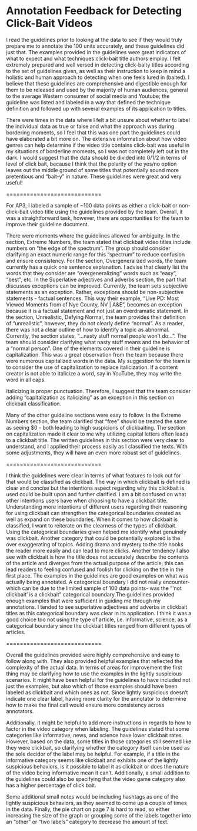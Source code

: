# Annotation Feedback for Detecting Click-Bait Videos

I read the guidelines prior to looking at the data to see if they would truly prepare me to annotate the 100 units accurately, and these guidelines did just that. The examples provided in the guidelines were great indicators of what to expect and what techniques click-bait title authors employ. I felt extremely prepared and well versed in detecting click-baity titles according to the set of guidelines given, as well as their instruction to keep in mind a holistic and human approach to detecting when one feels lured in (baited). I believe that these guidelines are comprehensive and digestible enough for them to be released and used by the majority of human audiences, general to the average Western consumer of social media and Youtube; the guideline was listed and labeled in a way that defined the technique definition and followed up with several examples of its application to titles. 

There were times in the data where I felt a bit unsure about whether to label the individual data as true or false and what the approach was during bordering moments, so I feel that this was one part the guidelines could have elaborated a bit more on. The extensive information about how video genres can help determine if the video title contains click-bait was useful in my situations of borderline moments, so I was not completely left out in the dark. I would suggest that the data should be divided into 0/1/2 in terms of level of click bait, because I think that the polarity of the yes/no option leaves out the middle ground of some titles that potentially sound more pretentious and “bait-y” in nature. These guidelines were great and very useful!

============================

﻿For AP3, I labeled a sample of ~100 data points as either a click-bait or non-click-bait video title using the guidelines provided by the team. Overall, it was a straightforward task, however, there are opportunities for the team to improve their guideline document. 

There were moments where the guidelines allowed for ambiguity. In the section, Extreme Numbers, the team stated that clickbait video titles include numbers on “the edge of the spectrum”. The group should consider clarifying an exact numeric range for this “spectrum” to reduce confusion and ensure consistency. For the section, Overgeneralized words, the team currently has a quick one sentence explanation. I advise that clearly list the words that they consider are “overgeneralizing” words such as “easy”, “best”, etc. In the Superlative adjectives and adverbs section, the part that discusses exceptions can be improved. Currently, the team sets subjective statements as an exception. Rather, exceptions should be non-subjective statements - factual sentences. This way their example, “Live PD: Most Viewed Moments from of Nye County, NV | A&E”, becomes an exception because it is a factual statement and not just an overdramatic statement. In the section, Unrealistic, Defying Normal, the team provides their definition of “unrealistic”, however, they do not clearly define “normal”. As a reader, there was not a clear outline of how to identify a topic as abnormal. Currently, the section states, “...nasty stuff normal people won’t do…”. The team should consider clarifying what nasty stuff means and the behavior of a “normal person”. One of the elements covered in their guideline is capitalization. This was a great observation from the team because there were numerous capitalized words in the data. My suggestion for the team is to consider the use of capitalization to replace italicization. If a content creator is not able to italicize a word, say in YouTube, they may write the word in all caps. 

Italicizing is proper punctuation. Therefore, I suggest that the team consider adding “capitalization as italicizing” as an exception in this section on clickbait classification. 

Many of the other guideline sections were easy to follow. In the Extreme Numbers section, the team clarified that “free” should be treated the same as seeing $0 - both leading to high suspicions of clickbaiting. The section on capitalization made it clear to me why utilizing capital letters often leads to a clickbait title. The written guidelines in this section were very clear to understand, and I applied their process easily as I classified the texts. With some adjustments, they will have an even more robust set of guidelines.

============================

﻿I think the guidelines were clear in terms of what features to look out for that would be classified as clickbait. The way in which clickbait is defined is clear and concise but the intentions aspect regarding why this clickbait is used could be built upon and further clarified. I am a bit confused on what other intentions users have when choosing to have a clickbait title. Understanding more intentions of different users regarding their reasoning for using clickbait can strengthen the categorical boundaries created as well as expand on these boundaries. When it comes to how clickbait is classified, I want to reiterate on the clearness of the types of clickbait. Using the categorical boundaries given helped me identify what genuinely was clickbait. Another category that could be potentially explored is the over exaggerating of topics. Adding drama and mystery to the title hooks the reader more easily and can lead to more clicks. Another tendency I also see with clickbait is how the title does not accurately describe the contents of the article and diverges from the actual purpose of the article; this can lead readers to feeling confused and foolish for clicking on the title in the first place. The examples in the guidelines are good examples on what was actually being annotated. A categorical boundary I did not really encounter- which can be due to the limited sample of 100 data points- was the “‘not clickbait’ is a clickbait” categorical boundary.The guidelines provided enough examples that were sufficient in guiding me through my annotations. I tended to see superlative adjectives and adverbs in clickbait titles as this categorical boundary was clear in its application. I think it was a good choice too not using the type of article, i.e. informative, science, as a categorical boundary since the clickbait titles ranged from different types of articles.

============================

﻿Overall the guidelines provided were highly comprehensive and easy to follow along with. They also provided helpful examples that reflected the complexity of the actual data. In terms of areas for improvement the first thing may be clarifying how to use the examples in the lightly suspicious scenarios. It might have been helpful for the guidelines to have included not just the examples, but also which of those examples should have been labeled as clickbait and which ones as not. Since lightly suspicious doesn’t indicate one clear label, having more clarity for the annotator to determine how to make the final call would ensure more consistency across annotators. 


Additionally, it might be helpful to add more instructions in regards to how to factor in the video category when labeling. The guidelines stated that some categories like informative, news, and science have lower clickbait rates. However, based on the data, some titles in those categories still seemed like they were clickbait, so clarifying whether the category itself can be used as the sole decidor of the label may be helpful. For example, if a title in the informative category seems like clickbait and exhibits one of the lightly suspicious behaviors, is it possible to label it as clickbait or does the nature of the video being informative mean it can’t. Additionally, a small addition to the guidelines could also be specifying that the video game category also has a higher percentage of click bait.


Some additional small notes would be including hashtags as one of the lightly suspicious behaviors, as they seemed to come up a couple of times in the data. Finally, the pie chart on page 7 is hard to read, so either increasing the size of the graph or grouping some of the labels together into an “other” or “two labels” category to decrease the amount of text.